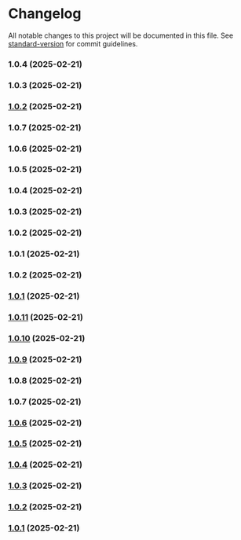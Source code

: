 # Changelog

All notable changes to this project will be documented in this file. See [standard-version](https://github.com/conventional-changelog/standard-version) for commit guidelines.

### 1.0.4 (2025-02-21)

### 1.0.3 (2025-02-21)

### [1.0.2](https://github.com/simaoptrocha/full-widget-app/compare/v1.0.11...v1.0.2) (2025-02-21)

### 1.0.7 (2025-02-21)

### 1.0.6 (2025-02-21)

### 1.0.5 (2025-02-21)

### 1.0.4 (2025-02-21)

### 1.0.3 (2025-02-21)

### 1.0.2 (2025-02-21)

### 1.0.1 (2025-02-21)

### 1.0.2 (2025-02-21)

### [1.0.1](https://github.com/simaoptrocha/full-widget-app/compare/v1.0.11...v1.0.1) (2025-02-21)

### [1.0.11](https://github.com/simaoptrocha/full-widget-app/compare/v1.0.10...v1.0.11) (2025-02-21)

### [1.0.10](https://github.com/simaoptrocha/full-widget-app/compare/v1.0.9...v1.0.10) (2025-02-21)

### [1.0.9](https://github.com/simaoptrocha/full-widget-app/compare/v1.0.8...v1.0.9) (2025-02-21)

### 1.0.8 (2025-02-21)

### 1.0.7 (2025-02-21)

### [1.0.6](https://github.com/simaoptrocha/full-widget-app/compare/v1.0.9...v1.0.6) (2025-02-21)

### [1.0.5](https://github.com/simaoptrocha/full-widget-app/compare/v1.0.7...v1.0.5) (2025-02-21)

### [1.0.4](https://github.com/simaoptrocha/full-widget-app/compare/v1.0.7...v1.0.4) (2025-02-21)

### [1.0.3](https://github.com/simaoptrocha/full-widget-app/compare/v1.0.7...v1.0.3) (2025-02-21)

### [1.0.2](https://github.com/simaoptrocha/full-widget-app/compare/v1.0.7...v1.0.2) (2025-02-21)

### [1.0.1](https://github.com/simaoptrocha/full-widget-app/compare/v1.0.7...v1.0.1) (2025-02-21)
